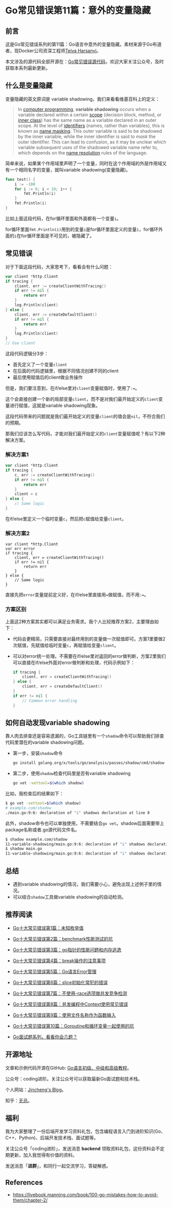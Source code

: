 # Go常见错误第11篇：意外的变量隐藏

## 前言

这是Go常见错误系列的第11篇：Go语言中意外的变量隐藏。素材来源于Go布道者，现Docker公司资深工程师[Teiva Harsanyi](https://teivah.medium.com/)。

本文涉及的源代码全部开源在：[Go常见错误源代码](https://github.com/jincheng9/go-tutorial/tree/main/workspace/senior/p28)，欢迎大家关注公众号，及时获取本系列最新更新。



##  什么是变量隐藏

变量隐藏的英文原词是 variable shadowing，我们来看看维基百科上的定义：

> In [computer programming](https://en.wikipedia.org/wiki/Computer_programming), **variable shadowing** occurs when a variable declared within a certain [scope](https://en.wikipedia.org/wiki/Scope_(computer_science)) (decision block, method, or [inner class](https://en.wikipedia.org/wiki/Inner_class)) has the same name as a variable declared in an outer scope. At the level of [identifiers](https://en.wikipedia.org/wiki/Identifier_(computer_languages)) (names, rather than variables), this is known as [name masking](https://en.wikipedia.org/wiki/Name_masking). This outer variable is said to be shadowed by the inner variable, while the inner identifier is said to *mask* the outer identifier. This can lead to confusion, as it may be unclear which variable subsequent uses of the shadowed variable name refer to, which depends on the [name resolution](https://en.wikipedia.org/wiki/Name_resolution_(programming_languages)) rules of the language.

简单来说，如果某个作用域里声明了一个变量，同时在这个作用域的外层作用域又有一个相同名字的变量，就叫variable shadowing(变量隐藏)。

```go
func test() {
	i := -100
	for i := 0; i < 10; i++ {
		fmt.Println(i)
	}
	fmt.Println(i)
}
```

比如上面这段代码，在for循环里面和外面都有一个变量`i`。

for循环里面`fmt.Println(i)`用到的变量`i`是for循环里面定义的变量`i`，for循环外面的`i`在for循环里面是不可见的，被隐藏了。



## 常见错误

对于下面这段代码，大家思考下，看看会有什么问题：

```go
var client *http.Client
if tracing {
    client, err := createClientWithTracing()
    if err != nil {
        return err
    }
    log.Println(client)
} else {
    client, err := createDefaultClient()
    if err != nil {
        return err
    }
    log.Println(client)
}
// Use client
```

这段代码逻辑分3步：

* 首先定义了一个变量`client`
* 在后面的代码逻辑里，根据不同情况创建不同的client
* 最后使用赋值后的client做业务操作

但是，我们要注意到，在if/else里对`client`变量赋值时，使用了`:=`。

这个会直接创建一个新的局部变量`client`，而不是对我们最开始定义的`client`变量进行赋值，这就是variable shadowing现象。

这段代码带来的问题就是我们最开始定义的变量`client`的值会是`nil`，不符合我们的预期。

那我们应该怎么写代码，才能对我们最开始定义的`client`变量赋值呢？有以下2种解决方案。

### 解决方案1

```go
var client *http.Client
if tracing {
    c, err := createClientWithTracing()
    if err != nil {
        return err
    }
    client = c
} else {
    // Same logic
}
```

在if/else里定义一个临时变量`c`，然后把`c`赋值给变量`client`。

### 解决方案2

```
var client *http.Client
var err error
if tracing {
    client, err = createClientWithTracing()
    if err != nil {
        return err
    }
} else {
    // Same logic
}
```

直接先把`error`变量提前定义好，在if/else里直接用`=`做赋值，而不用`:=`。

### 方案区别

上面这2种方案其实都可以满足业务需求。我个人比较推荐方案2，主要理由如下：

* 代码会更精简，只需要直接对最终用到的变量做一次赋值即可。方案1里要做2次赋值，先赋值给临时变量`c`，再赋值给变量`client`。

* 可以对error统一处理。不需要在if/else里对返回的error做判断，方案2里我们可以直接在if/else外面对error做判断和处理，代码示例如下：

  ```go
  if tracing {
      client, err = createClientWithTracing()
  } else {
      client, err = createDefaultClient()
  }
  if err != nil {
      // Common error handling
  }
  ```



## 如何自动发现variable shadowing

靠人肉去排查还是容易遗漏的，Go工具链里有一个`shadow`命令可以帮助我们排查代码里潜在的variable shadowing问题。

* 第一步，安装`shadow`命令

  ```bash
  go install golang.org/x/tools/go/analysis/passes/shadow/cmd/shadow
  ```

* 第二步，使用`shadow`检查代码里是否有variable shadowing

  ```bash
  go vet -vettool=$(which shadow)
  ```

比如，我检查后的结果如下：

```bash
$ go vet -vettool=$(which shadow)
# example.com/shadow
./main.go:9:6: declaration of "i" shadows declaration at line 8
```

此外，shadow命令也可以单独使用，不需要结合`go vet`。shadow后面需要带上package名称或者.go源代码文件名。

```bash
$ shadow example.com/shadow
11-variable-shadowing/main.go:9:6: declaration of "i" shadows declaration at line 8
$ shadow main.go
11-variable-shadowing/main.go:9:6: declaration of "i" shadows declaration at line 8
```



## 总结

* 遇到variable shadowing的情况，我们需要小心，避免出现上述例子里的情况。
* 可以结合`shadow`工具做variable shadowing的自动检测。



## 推荐阅读

* [Go十大常见错误第1篇：未知枚举值](https://mp.weixin.qq.com/s?__biz=Mzg2MTcwNjc1Mg==&mid=2247484146&idx=1&sn=10fb12b643a2e37c090e5aa3bc583152&chksm=ce124d9df965c48bb954aeddabdff3db12738ded3875542250c5d0ef6cfd4417fc56580288b1&token=1912894792&lang=zh_CN#rd)

* [Go十大常见错误第2篇：benchmark性能测试的坑](https://mp.weixin.qq.com/s?__biz=Mzg2MTcwNjc1Mg==&mid=2247484163&idx=1&sn=b28d61c1f3ec9d914e698dce105ba5d1&chksm=ce124c6cf965c57a90bc85a5295ed9375103de20607b509f845583ff6686385df0ed96653d00&token=1912894792&lang=zh_CN#rd)

* [Go十大常见错误第3篇：go指针的性能问题和内存逃逸](https://mp.weixin.qq.com/s?__biz=Mzg2MTcwNjc1Mg==&mid=2247484247&idx=1&sn=faf716627afb00df646cecff023fb63c&chksm=ce124c38f965c52efd009a4c98691d56b5765dc7dce98aa49b226ad9274bd062d8d01e702e91&token=1899277735&lang=zh_CN#rd)

* [Go十大常见错误第4篇：break操作的注意事项](https://mp.weixin.qq.com/s?__biz=Mzg2MTcwNjc1Mg==&mid=2247484262&idx=1&sn=c1bea8af60444a4ef73c4d4d7a09d16d&chksm=ce124c09f965c51f3663ac9089a792d36c3685850e12695dd26d15a1a50f393b2d7c92b9983a&token=461369035&lang=zh_CN#rd)

* [Go十大常见错误第5篇：Go语言Error管理](https://mp.weixin.qq.com/s?__biz=Mzg2MTcwNjc1Mg==&mid=2247484274&idx=1&sn=711abea3c6fd5d15341ee1b34da8a160&chksm=ce124c1df965c50b3af84965f7ed30b574cd0b247ea6f77b944ec858bd43ee37f4c1554a5bce&token=1846351524&lang=zh_CN#rd)

* [Go十大常见错误第6篇：slice初始化常犯的错误](https://mp.weixin.qq.com/s?__biz=Mzg2MTcwNjc1Mg==&mid=2247484289&idx=1&sn=2b8171458cde4425b28fdf8f51df8d7c&chksm=ce124ceef965c5f8a14f5951457ce2ac0ecc4612cf2013957f1d818b6e74da7c803b9df1d394&token=1477304797&lang=zh_CN#rd)

* [Go十大常见错误第7篇：不使用-race选项做并发竞争检测](https://mp.weixin.qq.com/s?__biz=Mzg2MTcwNjc1Mg==&mid=2247484299&idx=1&sn=583c3470a76e93b0af0d5fc04fe29b55&chksm=ce124ce4f965c5f20de5887b113eab91f7c2654a941491a789e4ac53c298fbadb4367acee9bb&token=1918756920&lang=zh_CN#rd)

* [Go十大常见错误第8篇：并发编程中Context使用常见错误](https://mp.weixin.qq.com/s?__biz=Mzg2MTcwNjc1Mg==&mid=2247484317&idx=1&sn=474dad373684979fc96ba59182f08cf5&chksm=ce124cf2f965c5e4a29e313b4654faacef03e78da7aaf2ba6912d7b490a1df851a1bcbfec1c9&token=1918756920&lang=zh_CN#rd)

* [Go十大常见错误第9篇：使用文件名称作为函数输入](https://mp.weixin.qq.com/s?__biz=Mzg2MTcwNjc1Mg==&mid=2247484325&idx=1&sn=689c1b3823697cc583e1e818c4c76ee5&chksm=ce124ccaf965c5dce4e497f6251c5f0a8473b8e2ae3824bd72fe8c532d6dd84e6375c3990b3e&token=1266762504&lang=zh_CN#rd)

* [Go十大常见错误第10篇：Goroutine和循环变量一起使用的坑](https://mp.weixin.qq.com/s?__biz=Mzg2MTcwNjc1Mg==&mid=2247484335&idx=1&sn=cc8c6ceae72b30ec6f4d4e7b4367baca&chksm=ce124cc0f965c5d60410f977cdf31f127694fd0d49c35e2061ce8fb5fb9387bfa321196db438&token=1656737387&lang=zh_CN#rd)

* [Go面试题系列，看看你会几题？](https://mp.weixin.qq.com/mp/appmsgalbum?__biz=Mzg2MTcwNjc1Mg==&action=getalbum&album_id=2199553588283179010#wechat_redirect)

  

## 开源地址

文章和示例代码开源在GitHub: [Go语言初级、中级和高级教程](https://github.com/jincheng9/go-tutorial)。

公众号：coding进阶。关注公众号可以获取最新Go面试题和技术栈。

个人网站：[Jincheng's Blog](https://jincheng9.github.io/)。

知乎：[无忌](https://www.zhihu.com/people/thucuhkwuji)。



## 福利

我为大家整理了一份后端开发学习资料礼包，包含编程语言入门到进阶知识(Go、C++、Python)、后端开发技术栈、面试题等。

关注公众号「coding进阶」，发送消息 **backend** 领取资料礼包，这份资料会不定期更新，加入我觉得有价值的资料。

发送消息「**进群**」，和同行一起交流学习，答疑解惑。



## References

* https://livebook.manning.com/book/100-go-mistakes-how-to-avoid-them/chapter-2/
